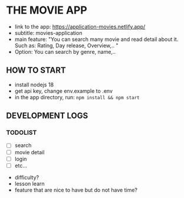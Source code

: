 # THE MOVIE APP

- link to the app: https://application-movies.netlify.app/
- subtitle: movies-application
- main feature: "You can search many movie and read detail about it. Such as: Rating, Day release, Overview,.. "
- Option: You can search by genre, name,..

## HOW TO START

- install nodejs 18
- get api key, change env.example to .env
- in the app directory, run: `npm install && npm start`

## DEVELOPMENT LOGS

### TODOLIST

- [ ] search
- [ ] movie detail
- [ ] login
- [ ] etc...

* difficulty?
* lesson learn
* feature that are nice to have but do not have time?
